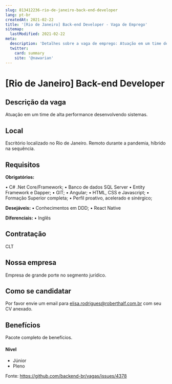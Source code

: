 ```yaml
---
slug: 813412236-rio-de-janeiro-back-end-developer
lang: pt-br
createdAt: 2021-02-22
title: '[Rio de Janeiro] Back-end Developer - Vaga de Emprego'
sitemap:
  lastModified: 2021-02-22
meta:
  description: 'Detalhes sobre a vaga de emprego: Atuação em um time de alta performance desenvolvendo sistemas.'
  twitter:
    card: summary
    site: '@nawarian'
---
```


# [Rio de Janeiro] Back-end Developer

## Descrição da vaga

Atuação em um time de alta performance desenvolvendo sistemas.

## Local

Escritório localizado no Rio de Janeiro. Remoto durante a pandemia, híbrido na sequência.

## Requisitos

**Obrigatórios:**

•	C# .Net Core/Framework;
•	Banco de dados SQL Server
•	Entity Framework e Dapper;
•	GIT;
•	Angular;
•	HTML, CSS e Javascript;
•	Formação Superior completa;
•	Perfil proativo, acelerado e sinérgico;

**Desejáveis:**
•	Conhecimentos em DDD;
•	React Native

**Diferenciais:**
•	Inglês

## Contratação

CLT

## Nossa empresa

Empresa de grande porte no segmento jurídico.

## Como se candidatar

Por favor envie um email para elisa.rodrigues@roberthalf.com.br com seu CV anexado.

## Benefícios

Pacote completo de benefícios.

#### Nível
- Júnior
- Pleno





Fonte: https://github.com/backend-br/vagas/issues/4378
